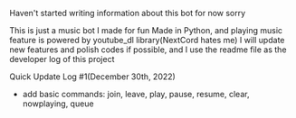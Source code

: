 Haven't started writing information about this bot for now sorry

This is just a music bot I made for fun
Made in Python, and playing music feature is powered by youtube_dl library(NextCord hates me)
I will update new features and polish codes if possible, and I use the readme file as the developer log of this project

Quick Update Log #1(December 30th, 2022)
  - add basic commands: join, leave, play, pause, resume, clear, nowplaying, queue
